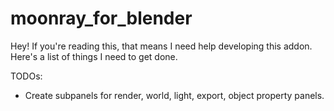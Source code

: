 # moonray_for_blender

Hey! If you're reading this, that means I need help developing this addon. Here's a list of things I need to get done.

TODOs:
- Create subpanels for render, world, light, export, object property panels.

